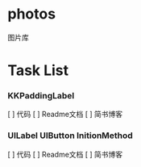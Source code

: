 # photos
图片库

# Task List

### KKPaddingLabel 
[ ] 代码
[ ] Readme文档
[ ] 简书博客

### UILabel UIButton InitionMethod
[ ] 代码
[ ] Readme文档
[ ] 简书博客
